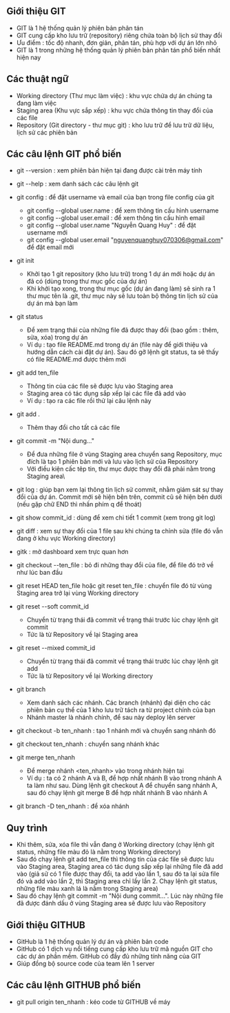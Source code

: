 ## Giới thiệu GIT
- GIT là 1 hệ thống quản lý phiên bản phân tán 
- GIT cung cấp kho lưu trữ (repository) riêng chứa toàn bộ lịch sử thay đổi
- Ưu điểm : tốc độ nhanh, đơn giản, phân tán, phù hợp với dự án lớn nhỏ
- GIT là 1 trong những hệ thống quản lý phiên bản phân tán phổ biến nhất hiện nay

## Các thuật ngữ
- Working directory (Thư mục làm việc) : khu vực chứa dự án chúng ta đang làm việc
- Staging area (Khu vực sắp xếp) : khu vực chứa thông tin thay đổi của các file
- Repository (Git directory - thư mục git) : kho lưu trữ để lưu trữ dữ liệu, lịch sử các phiên bản

## Các câu lệnh GIT phổ biến
- git --version : xem phiên bản hiện tại đang được cài trên máy tính

- git --help : xem danh sách các câu lệnh git 

- git config : để đặt username và email của bạn trong file config của git
    + git config --global user.name : để xem thông tin cấu hình username
    + git config --global user.email : để xem thông tin cấu hình email
    + git config --global user.name "Nguyễn Quang Huy" : để đặt username mới
    + git config --global user.email "nguyenquanghuy070306@gmail.com" để đặt email mới

- git init
    + Khởi tạo 1 git repository (kho lưu trữ) trong 1 dự án mới hoặc dự án đã có (dùng trong thư mục gốc của dự án)
    + Khi khởi tạo xong, trong thư mục gốc (dự án đang làm) sẽ sinh ra 1 thư mục tên là .git, thư mục này sẽ lưu toàn bộ thông tin lịch sử của dự án mà bạn làm

- git status
    + Để xem trạng thái của những file đã được thay đổi (bao gồm : thêm, sửa, xóa) trong dự án
    + Ví dụ : tạo file README.md trong dự án (file này để giới thiệu và hướng dẫn cách cài đặt dự án). Sau đó gỡ lệnh git status, ta sẽ thấy có file README.md được thêm mới

- git add ten_file
    + Thông tin của các file sẽ được lưu vào Staging area
    + Staging area có tác dụng sắp xếp lại các file đã add vào
    + Ví dụ : tạo ra các file rồi thử lại câu lệnh này

- git add .
    + Thêm thay đổi cho tất cả các file

- git commit -m "Nội dung..."
    + Để đưa những file ở vùng Staging area chuyển sang Repository, mục đích là tạo 1 phiên bản mới và lưu vào lịch sử của Repository
    + Với điều kiện cấc têp tin, thư mục được thay đổi đã phải nằm trong Staging area\

- git log : giúp bạn xem lại thông tin lịch sử commit, nhằm giám sát sự thay đổi của dự án. Commit mới sẽ hiện bên trên, commit cũ sẽ hiện bên dưới (nếu gặp chữ END thì nhấn phím q để thoát)

- git show commit_id : dùng để xem chi tiết 1 commit (xem trong git log)

- git diff : xem sự thay đổi của 1 file sau khi chúng ta chỉnh sửa (file đó vẫn đang ở khu vực Working directory)

- gitk : mở dashboard xem trực quan hơn

- git checkout --ten_file : bỏ đi những thay đổi của file, để file đó trở về như lúc ban đầu

- git reset HEAD ten_file hoặc git reset ten_file : chuyển file đó từ vùng Staging area trở lại vùng Working directory

- git reset --soft commit_id 
    + Chuyển từ trạng thái đã commit về trạng thái trước lúc chạy lệnh git commit
    + Tức là từ Repository về lại Staging area

- git reset --mixed commit_id
    + Chuyển từ trạng thái đã commit về trạng thái trước lúc chạy lệnh git add
    + Tức là từ Repository về lại Working directory

- git branch 
    + Xem danh sách các nhánh. Các branch (nhánh) đại diện cho các phiên bản cụ thể của 1 kho lưu trữ tách ra từ project chính của bạn
    + Nhánh master là nhánh chính, để sau này deploy lên server

- git checkout -b ten_nhanh : tạo 1 nhánh mới và chuyển sang nhánh đó

- git checkout ten_nhanh : chuyển sang nhánh khác

- git merge ten_nhanh 
    + Để merge nhánh <ten_nhanh> vào trong nhánh hiện tại
    + Ví dụ : ta có 2 nhánh A và B, để hợp nhất nhánh B vào trong nhánh A ta làm như sau. Dùng lệnh git checkout A để chuyển sang nhánh A, sau đó chạy lệnh git merge B để hợp nhất nhánh B vào nhánh A

- git branch -D ten_nhanh : để xóa nhánh

## Quy trình
- Khi thêm, sửa, xóa file thì vẫn đang ở Working directory (chạy lệnh git status, những file màu đỏ là nằm trong Working directory)
- Sau đó chạy lệnh git add ten_file thì thông tin của các file sẽ được lưu vào Staging area, Staging area có tác dụng sắp xếp lại những file đã add vào (giả sử có 1 file được thay đổi, ta add vào lần 1, sau đó ta lại sửa file đó và add vào lần 2, thì Staging area chỉ lấy lần 2. Chạy lệnh git status, những file màu xanh lá là nằm trong Staging area)
- Sau đó chạy lệnh git commit -m "Nội dung commit...". Lúc này những file đã được đánh dấu ở vùng Staging area sẽ được lưu vào Repository

## Giới thiệu GITHUB
- GitHub là 1 hệ thống quản lý dự án và phiên bản code
- GitHub có 1 dịch vụ nổi tiếng cung cấp kho lưu trữ mã nguồn GIT cho các dự án phần mềm. GitHub có đầy đủ những tính năng của GIT
- Giúp đồng bộ source code của team lên 1 server

## Các câu lệnh GITHUB phổ biến
- git pull origin ten_nhanh : kéo code từ GITHUB về máy